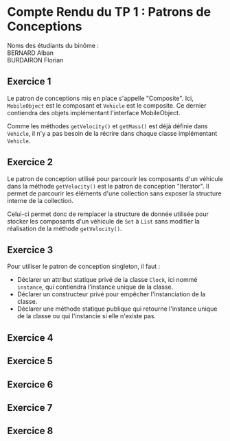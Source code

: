 # Compte Rendu du TP 1 : Patrons de Conceptions

Noms des étudiants du binôme : \
BERNARD Alban \
BURDAIRON Florian

## Exercice 1
Le patron de conceptions mis en place s'appelle "Composite".
Ici, `MobileObject` est le composant et `Vehicle` est le composite.
Ce dernier contiendra des objets implémentant l'interface MobileObject.

Comme les méthodes `getVelocity()` et `getMass()` est déjà définie dans `Vehicle`, 
il n'y a pas besoin de la récrire dans chaque classe implémentant `Vehicle`.

## Exercice 2
Le patron de conception utilisé pour parcourir les composants d'un véhicule dans la méthode `getVelocity()` est le patron de conception "Iterator".
Il permet de parcourir les éléments d'une collection sans exposer la structure interne de la collection.

Celui-ci permet donc de remplacer la structure de donnée utilisée pour stocker les composants d'un véhicule de `Set` à `List` sans modifier la réalisation de la méthode `getVelocity()`.

## Exercice 3

Pour utiliser le patron de conception singleton, il faut :
- Déclarer un attribut statique privé de la classe `Clock`, ici nommé `instance`, qui contiendra l'instance unique de la classe.
- Déclarer un constructeur privé pour empêcher l'instanciation de la classe.
- Déclarer une méthode statique publique qui retourne l'instance unique de la classe ou qui l'instancie si elle n'existe pas.

## Exercice 4

## Exercice 5

## Exercice 6

## Exercice 7

## Exercice 8


